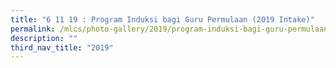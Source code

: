 ```yaml
---
title: "6 11 19 : Program Induksi bagi Guru Permulaan (2019 Intake)"
permalink: /mlcs/photo-gallery/2019/program-induksi-bagi-guru-permulaan-2019-in-take-6-11-19/
description: ""
third_nav_title: "2019"
---
```

